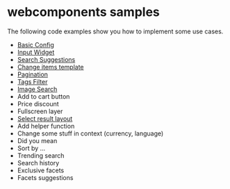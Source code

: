 # webcomponents samples

The following code examples show you how to implement some use cases. 

- <a href="https://codesandbox.io/s/github/doofinder/webcomponents-samples/tree/master/basic-config" target="_blank">Basic Config</a>
- [Input Widget](https://codesandbox.io/s/github/doofinder/webcomponents-samples/tree/master/df_input_widget)
- [Search Suggestions](https://codesandbox.io/s/github/doofinder/webcomponents-samples/tree/master/search-suggestions)
- [Change items template](https://codesandbox.io/s/github/doofinder/webcomponents-samples/tree/master/change_card_template)
- [Pagination](https://codesandbox.io/s/github/doofinder/webcomponents-samples/tree/master/pagination)
- [Tags Filter](https://codesandbox.io/s/github/doofinder/webcomponents-samples/tree/master/tags_filter)
- [Image Search](https://codesandbox.io/s/github/doofinder/webcomponents-samples/tree/master/image_capture)
- Add to cart button
- Price discount
- Fullscreen layer
- [Select result layout](https://codesandbox.io/s/github/doofinder/webcomponents-samples/tree/master/select-result-layout)
- Add helper function
- Change some stuff in context (currency, language)
- Did you mean 
- Sort by ...
- Trending search
- Search history
- Exclusive facets
- Facets suggestions
